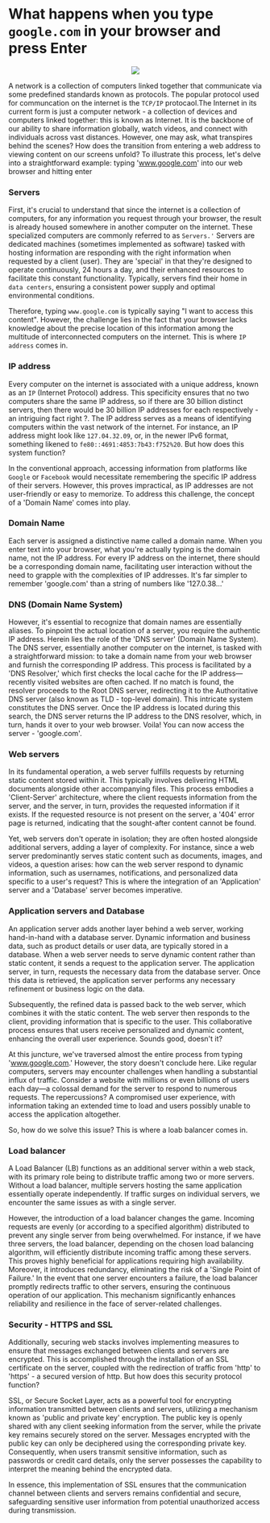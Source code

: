 # What happens when you type `google.com` in your browser and press Enter


<div align=center>
    <img src="https://cdn.hashnode.com/res/hashnode/image/upload/v1702745981558/9abfcee4-f28b-4ba4-b282-e0d30541c3eb.png?auto=compress,format&format=webp">
</div>

A network is a collection of computers linked together that communicate via some predefined standards known as protocols. The popular protocol used for communcation on the internet is the `TCP/IP` protocaol.The Internet in its current form is just a computer network - a collection of devices and computers linked together: this is known as Internet. It is the backbone of our ability to share information globally, watch videos, and connect with individuals across vast distances. However, one may ask, what transpires behind the scenes? How does the transition from entering a web address to viewing content on our screens unfold? To illustrate this process, let's delve into a straightforward example: typing 'www.google.com' into our web browser and hitting enter

### Servers
First, it's crucial to understand that since the internet is a collection of computers, for any information you request through your browser, the result is already housed somewhere in another computer on the internet. These specialized computers are commonly referred to as `Servers.'` Servers are dedicated machines (sometimes implemented as software) tasked with hosting information are responding with the right information when requested by a client (user). They are  'special' in that they're designed to operate continuously, 24 hours a day, and their enhanced resources to facilitate this constant functionality. Typically, servers find their home in `data centers`, ensuring a consistent power supply and optimal environmental conditions.

Therefore, typing `www.google.com` is typically saying "I want to access this content". However, the challenge lies in the fact that your browser lacks knowledge about the precise location of this information among the multitude of interconnected computers on the internet. This is where `IP address`  comes in.

### IP address
Every computer on the internet is associated with a unique address, known as an `IP` (Internet Protocol) address. This specificity ensures that no two computers share the same IP address, so if there are 30 billion distinct servers, then there would be 30 billion IP addresses for each respectively - an intriguing fact right ?. The IP address serves as a means of identifying computers within the vast network of the internet. For instance, an IP address might look like `127.04.32.09`, or, in the newer IPv6 format, something likened to `fe80::4691:4853:7b43:f752%20`. But how does this system function?

In the conventional approach, accessing information from platforms like `Google` or `Facebook` would necessitate remembering the specific IP address of their servers. However, this proves impractical, as IP addresses are not user-friendly or easy to memorize. To address this challenge, the concept of a 'Domain Name' comes into play.

### Domain Name
Each server is assigned a distinctive name called a domain name. When you enter text into your browser, what you're actually typing is the domain name, not the IP address. For every IP address on the internet, there should be a corresponding domain name, facilitating user interaction without the need to grapple with the complexities of IP addresses. It's far simpler to remember 'google.com' than a string of numbers like '127.0.38...'

### DNS (Domain Name System)
However, it's essential to recognize that domain names are essentially aliases. To pinpoint the actual location of a server, you require the authentic IP address. Herein lies the role of the 'DNS server' (Domain Name System). The DNS server, essentially another computer on the internet, is tasked with a straightforward mission: to take a domain name from your web browser and furnish the corresponding IP address. This process is facilitated by a 'DNS Resolver,' which first checks the local cache for the IP address—recently visited websites are often cached. If no match is found, the resolver proceeds to the Root DNS server, redirecting it to the Authoritative DNS server (also known as TLD - top-level domain). This intricate system constitutes the DNS server. Once the IP address is located during this search, the DNS server returns the IP address to the DNS resolver, which, in turn, hands it over to your web browser. Voila! You can now access the server - 'google.com'.

### Web servers

In its fundamental operation, a web server fulfills requests by returning static content stored within it. This typically involves delivering HTML documents alongside other accompanying files. This process embodies a 'Client-Server' architecture, where the client requests information from the server, and the server, in turn, provides the requested information if it exists. If the requested resource is not present on the server, a '404' error page is returned, indicating that the sought-after content cannot be found.

Yet, web servers don't operate in isolation; they are often hosted alongside additional servers, adding a layer of complexity. For instance, since a web server predominantly serves static content such as documents, images, and videos, a question arises: how can the web server respond to dynamic information, such as usernames, notifications, and personalized data specific to a user's request? This is where the integration of an 'Application' server and a 'Database' server becomes imperative.

### Application servers and Database
An application server adds another layer behind a web server, working hand-in-hand with a database server. Dynamic information and business data, such as product details or user data, are typically stored in a database. When a web server needs to serve dynamic content rather than static content, it sends a request to the application server. The application server, in turn, requests the necessary data from the database server. Once this data is retrieved, the application server performs any necessary refinement or business logic on the data.

Subsequently, the refined data is passed back to the web server, which combines it with the static content. The web server then responds to the client, providing information that is specific to the user. This collaborative process ensures that users receive personalized and dynamic content, enhancing the overall user experience. Sounds good, doesn't it?

At this juncture, we've traversed almost the entire process from typing 'www.google.com.' However, the story doesn't conclude here. Like regular computers, servers may encounter challenges when handling a substantial influx of traffic. Consider a website with millions or even billions of users each day—a colossal demand for the server to respond to numerous requests. The repercussions? A compromised user experience, with information taking an extended time to load and users possibly unable to access the application altogether.

So, how do we solve this issue? This is where a loab balancer comes in.

### Load balancer
A Load Balancer (LB) functions as an additional server within a web stack, with its primary role being to distribute traffic among two or more servers. Without a load balancer, multiple servers hosting the same application essentially operate independently. If traffic surges on individual servers, we encounter the same issues as with a single server.

However, the introduction of a load balancer changes the game. Incoming requests are evenly (or according to a specified algorithm) distributed to prevent any single server from being overwhelmed. For instance, if we have three servers, the load balancer, depending on the chosen load balancing algorithm, will efficiently distribute incoming traffic among these servers. This proves highly beneficial for applications requiring high availability. Moreover, it introduces redundancy, eliminating the risk of a 'Single Point of Failure.' In the event that one server encounters a failure, the load balancer promptly redirects traffic to other servers, ensuring the continuous operation of our application. This mechanism significantly enhances reliability and resilience in the face of server-related challenges.


### Security - HTTPS and SSL
Additionally, securing web stacks involves implementing measures to ensure that messages exchanged between clients and servers are encrypted. This is accomplished through the installation of an SSL certificate on the server, coupled with the redirection of traffic from 'http' to 'https' - a secured version of http. But how does this security protocol function?

SSL, or Secure Socket Layer, acts as a powerful tool for encrypting information transmitted between clients and servers, utilizing a mechanism known as 'public and private key' encryption. The public key is openly shared with any client seeking information from the server, while the private key remains securely stored on the server. Messages encrypted with the public key can only be deciphered using the corresponding private key. Consequently, when users transmit sensitive information, such as passwords or credit card details, only the server possesses the capability to interpret the meaning behind the encrypted data.

In essence, this implementation of SSL ensures that the communication channel between clients and servers remains confidential and secure, safeguarding sensitive user information from potential unauthorized access during transmission.






